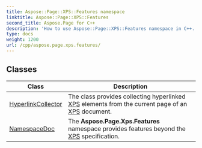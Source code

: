```yaml
---
title: Aspose::Page::XPS::Features namespace
linktitle: Aspose::Page::XPS::Features
second_title: Aspose.Page for C++
description: 'How to use Aspose::Page::XPS::Features namespace in C++.'
type: docs
weight: 1200
url: /cpp/aspose.page.xps.features/
---
```




## Classes

| Class | Description |
| --- | --- |
| [HyperlinkCollector](./hyperlinkcollector/) | The class provides collecting hyperlinked [XPS](../aspose.page.xps/) elements from the current page of an [XPS](../aspose.page.xps/) document. |
| [NamespaceDoc](./namespacedoc/) | The **Aspose.Page.Xps.Features** namespace provides features beyond the [XPS](../aspose.page.xps/) specification. |
